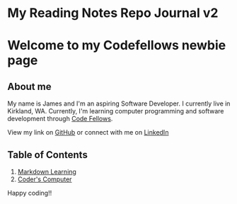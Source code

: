 # My Reading Notes Repo Journal v2 

# Welcome to my Codefellows newbie page


## About me
My name is James and I'm an aspiring Software Developer. I currently live in Kirkland, WA. Currently, I'm learning computer programming and software development through [Code Fellows](https://www.codefellows.org/).

View my link on [GitHub](https://github.com/jabuan0910) or connect with me on [LinkedIn](https://www.linkedin.com/in/jabuan/)

## Table of Contents

1. [Markdown Learning](markdownlearning.md)
2. [Coder's Computer](coderscomputer.md)




Happy coding!!

